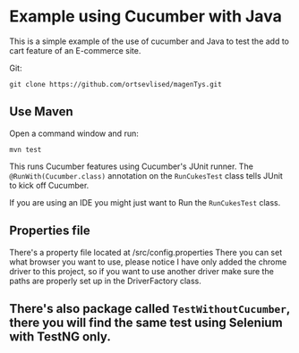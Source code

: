 # Example using Cucumber with Java

This is a simple example of the use of cucumber and Java to test the add to cart feature of an E-commerce site.

Git:

    git clone https://github.com/ortsevlised/magenTys.git


## Use Maven

Open a command window and run:

    mvn test

This runs Cucumber features using Cucumber's JUnit runner. The `@RunWith(Cucumber.class)` annotation on the `RunCukesTest`
class tells JUnit to kick off Cucumber.

If you are using an IDE you might just want to Run the `RunCukesTest` class.

## Properties file

There's a property file located at /src/config.properties
There you can set what browser you want to use, please notice I have only added the chrome driver to this project,
so if you want to use another driver make sure the paths are properly set up in the DriverFactory class.


## There's also package called `TestWithoutCucumber`, there you will find the same test using Selenium with TestNG only.